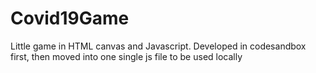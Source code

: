 # Covid19Game
Little game in HTML canvas and Javascript. Developed in codesandbox first, then moved into one single js file to be used locally
